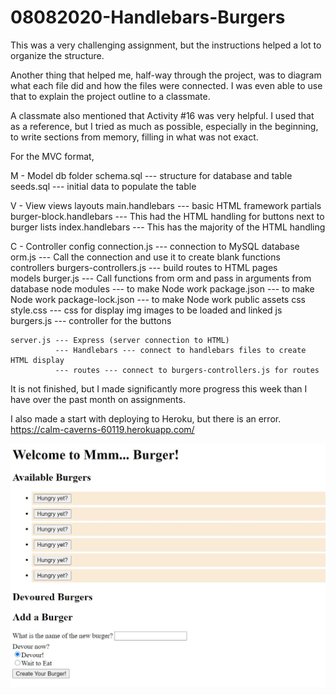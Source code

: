 # 08082020-Handlebars-Burgers
This was a very challenging assignment, but the instructions helped a lot to organize the structure.

Another thing that helped me, half-way through the project, was to diagram what each file did and how the files were connected.  I was even able to use that to explain the project outline to a classmate.

A classmate also mentioned that Activity #16 was very helpful.  I used that as a reference, but I tried as much as possible, especially in the beginning, to write sections from memory, filling in what was not exact.

For the MVC format,

M - Model
    db folder 
        schema.sql --- structure for database and table
        seeds.sql --- initial data to populate the table

V - View
    views
        layouts
            main.handlebars --- basic HTML framework
        partials
            burger-block.handlebars --- This had the HTML handling for buttons next to burger lists
        index.handlebars --- This has the majority of the HTML handling

C - Controller
    config 
        connection.js --- connection to MySQL database
        orm.js --- Call the connection and use it to create blank functions
    controllers 
        burgers-controllers.js --- build routes to HTML pages    
    models
        burger.js --- Call functions from orm and pass in arguments from database
    node modules --- to make Node work
    package.json --- to make Node work
    package-lock.json --- to make Node work
    public
        assets
            css 
                style.css --- css for display
            img 
                images to be loaded and linked
            js
                burgers.js --- controller for the buttons

    server.js --- Express (server connection to HTML)
              --- Handlebars --- connect to handlebars files to create HTML display
              --- routes --- connect to burgers-controllers.js for routes

It is not finished, but I made significantly more progress this week than I have over the past month on assignments.

I also made a start with deploying to Heroku, but there is an error.  https://calm-caverns-60119.herokuapp.com/

![Local Version](local.JPG)                                  



